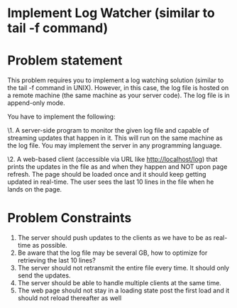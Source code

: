 # **Implement Log Watcher (similar to tail -f command)**
# **Problem statement**
This problem requires you to implement a log watching solution (similar to the tail -f command in UNIX). However, in this case, the log file is hosted on a remote machine (the same machine as your server code). The log file is in append-only mode.

You have to implement the following:

\1. A server-side program to monitor the given log file and capable of streaming updates that happen in it. This will run on the same machine as the log file. You may implement the server in any programming language.

\2. A web-based client (accessible via URL like <http://localhost/log>) that prints the updates in the file as and when they happen and NOT upon page refresh. The page should be loaded once and it should keep getting updated in real-time. The user sees the last 10 lines in the file when he lands on the page.
# **Problem Constraints**
1. The server should push updates to the clients as we have to be as real-time as possible.
1. Be aware that the log file may be several GB, how to optimize for retrieving the last 10 lines?
1. The server should not retransmit the entire file every time. It should only send the updates.
1. The server should be able to handle multiple clients at the same time.
1. The web page should not stay in a loading state post the first load and it should not reload thereafter as well


